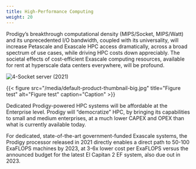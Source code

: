 ```yaml
---
title: High-Performance Computing
weight: 20
---
```

Prodigy’s breakthrough computational density (MIPS/Socket, MIPS/Watt) and its unprecedented I/O bandwidth, coupled with its universality, will increase Petascale and Exascale HPC access dramatically, across a broad spectrum of use cases, while driving HPC costs down appreciably. The societal effects of cost-efficient Exascale computing resources, available for rent at hyperscale data centers everywhere, will be profound.

![4-Socket server (2021)](https://www.tachyum.com/assets/img/4-socket.jpg "4-Socket server (2021)")

{{< figure src="/media/default-product-thumbnail-big.jpg" title="Figure test" alt="Figure test" caption="Caption" >}}

Dedicated Prodigy-powered HPC systems will be affordable at the Enterprise level. Prodigy will “democratize” HPC, by bringing its capabilities to small and medium enterprises, at a much lower CAPEX and OPEX than what is currently available today.

For dedicated, state-of-the-art government-funded Exascale systems, the Prodigy processor released in 2021 directly enables a direct path to 50-100 ExaFLOPS machines by 2023, at 3-6x lower cost per ExaFLOPS versus the announced budget for the latest El Capitan 2 EF system, also due out in 2023.